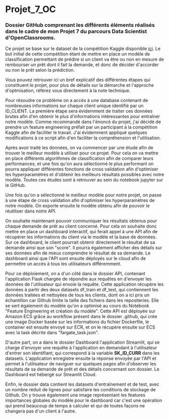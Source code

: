 # Projet_7_OC

### Dossier GitHub comprenant les différents éléments réalisés dans le cadre de mon Projet 7 du parcours Data Scientist d'OpenClassrooms.

Ce projet se base sur le dataset de la compétition Kaggle disponible [ici](https://www.kaggle.com/competitions/home-credit-default-risk/overview). Le but initial de cette compétition étant de mettre en place un modèle de classification permettant de prédire si un client va être ou non en mesure de rembourser un prêt dont il fait la demande, et donc de décider d'accorder ou non le prêt selon la prédiction.

Vous pouvez retrouver ici un bref explicatif des différentes étapes qui constituent le projet, pour plus de détails sur la démarche et l'approche d'optmisation, référez vous directement à la note technique.

Pour résoudre ce problème on a accès à une database contenant de nombreuses informations sur chaque client unique identifié par un ID_CLIENT. La première étape sera évidemment de traiter ces données brutes afin d'en obtenir le plus d'informations intéressantes pour entraîner notre modèle. Comme recommandé dans l'énoncé du projet, j'ai décidé de prendre un feature engineering préfait par un participant à la compétition Kaggle afin de faciliter le travail. J'ai évidemment appliqué quelques modifications à ce script afin d'en faciliter la compréhension et l'utilisation.

Après avoir traité les données, on va commencer par une étude afin de trouver le meilleur modèle à utiliser pour ce projet. Pour cela on va mettre en place différents algorithmes de classification afin de comparer leurs performances, et une fois qu'on aura sélectionné le plus performant on pourra appliquer différentes fonctions de cross validation afin d'optimiser les hyperparamètres et d'obtenir les meilleurs résultats possibles avec notre modèle. Toutes ces études sont à retrouver au sein du notebook jupyter sur le GitHub.

Une fois qu'on a sélectionné le meilleur modèle pour notre projet, on passe à une étape de cross validation afin d'optimiser les hyperparamètres de notre modèle. On exporte ensuite le modèle obtenu afin de pouvoir le réutiliser dans notre API.

On souhaite maintenant pouvoir communiquer les résultats obtenus pour chaque demande de prêt au client concerné. Pour cela on souhaite donc mettre en place un dashboard interactif, qui ferait appel à une API afin de récupérer les informations du client via le modèle et la base de données. Sur ce dashboard, le client pourrait obtenir directement le résultat de sa demande ainsi que son "score". Il pourra également afficher des détails sur ses données afin de mieux comprendre le résultat de sa demande. Le dashboard ainsi que l'API sont ensuite déployés sur le cloud afin de permettre un accès à tous les utilisateurs différemment.

Pour ce déploiement, on a d'un côté dans le dossier API, contenant l'application Flask chargée de répondre aux requêtes en d'envoyer les données de l'utilisateur qui envoie la requête. Cette application récupère les données à partir des deux datasets df_train et df_test, qui contiennent les données traitées et nettoyées de tous les clients, dont on a ici pris un échantillon car Github limite la taille des fichiers dans les repositeries. Elle se sert également du modèle qu'on a optimisé au cours du Notebook "Feature Engineering et création du modèle". Cette API est déployée sur Amazon ECS grâce au workflow présent dans le dossier .github, qui crée une image Docker basée sur les informations du fichier Dockerfile, le container est ensuite envoyé sur ECR, et on le récupère ensuite sur ECS avec la task décrite dans "fargate_task.json".

D'autre part, on a dans le dossier Dashboard l'application Streamlit, qui se charge d'envoyer une requête à l'application en demandant à l'utilisateur d'entrer son identifiant, qui correspond à la variable **SK_ID_CURR** dans les datasets. L'application enregistre ensuite la réponse envoyée par l'API et permet à l'utilisateur de naviguer sur quelques pages afin d'observer les résultats de sa demande de prêt et des détails concernant son dossier. Le Dashboard est hébergé sur Streamlit Cloud.

Enfin, le dossier data contient les datasets d'entraînement et de test, avec un nombre réduit de lignes pour satisfaire les conditions de stockage de Github. On y trouve également une image représentant les features importances globales du modèle pour le dashboard car c'est une opération qui prend beaucoup de temps à calculer et qui de toutes façons ne changera pas d'un client à l'autre.
